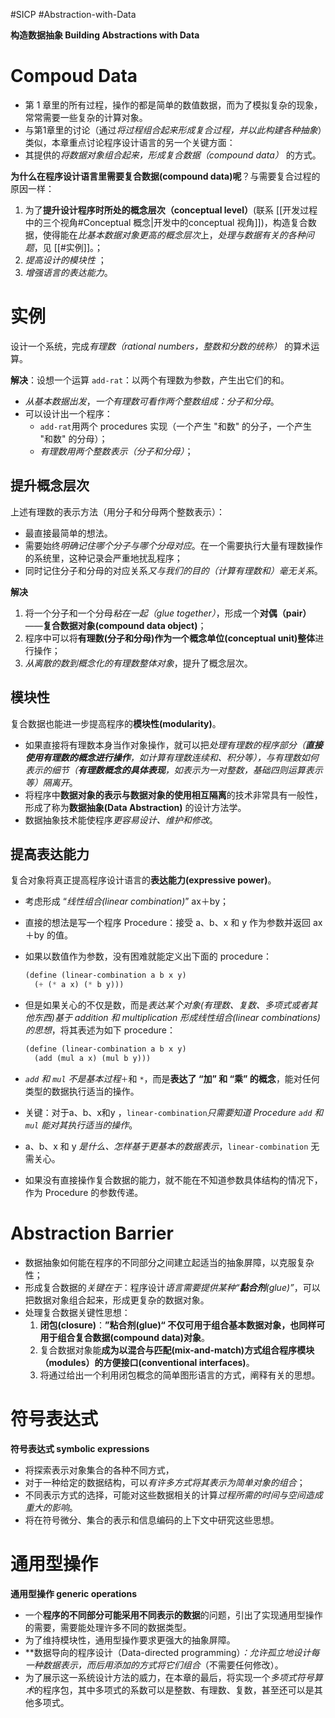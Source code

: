 #SICP #Abstraction-with-Data 

**构造数据抽象 Building Abstractions with Data**
# Compoud Data
- 第 1 章里的所有过程，操作的都是简单的数值数据，而为了模拟复杂的现象，常常需要一些复杂的计算对象。
- 与第1章里的讨论（通过*将过程组合起来形成复合过程，并以此构建各种抽象*）类似，本章重点讨论程序设计语言的另一个关键方面：
- 其提供的*将数据对象组合起来，形成复合数据（compound data）* 的方式。

**为什么在程序设计语言里需要复合数据(compound data)呢**？与需要复合过程的原因一样：
1. 为了**提升设计程序时所处的概念层次（conceptual level）**(联系 [[开发过程中的三个视角#Conceptual 概念|开发中的conceptual 视角]])，构造复合数据，使得能在*比基本数据对象更高的概念层次*上，*处理与数据有关的各种问题*，见 [[#实例]]。；
2. *提高设计的模块性* ；
3. *增强语言的表达能力*。

# 实例
设计一个系统，完成*有理数（rational numbers，整数和分数的统称）* 的算术运算。

**解决**：设想一个运算 `add-rat`：以两个有理数为参数，产生出它们的和。
- *从基本数据出发*，*一个有理数可看作两个整数组成：分子和分母*。
- 可以设计出一个程序：
	- `add-rat`用两个 procedures 实现（一个产生 "和数" 的分子，一个产生 "和数" 的分母）；
	- *有理数用两个整数表示（分子和分母）*；

## 提升概念层次
上述有理数的表示方法（用分子和分母两个整数表示）：
- 最直接最简单的想法。
- 需要始终*明确记住哪个分子与哪个分母对应*。在一个需要执行大量有理数操作的系统里，这种记录会严重地扰乱程序；
- 同时记住分子和分母的对应关系*又与我们的目的（计算有理数和）毫无关系*。

**解决**
1. 将一个分子和一个分母*粘在一起（glue together）*，形成一个**对偶（pair）**——**复合数据对象(compound data object)**；
2. 程序中可以将**有理数(分子和分母)作为一个概念单位(conceptual unit)整体**进行操作；
3. *从离散的数到概念化的有理数整体对象*，提升了概念层次。

## 模块性
复合数据也能进一步提高程序的**模块性(modularity)**。
- 如果直接将有理数本身当作对象操作，就可以把*处理有理数的程序部分（**直接使用有理数的概念进行操作**，如计算有理数连续和、积分等），与有理数如何表示的细节（**有理数概念的具体表现**，如表示为一对整数，基础四则运算表示等）隔离开*。
- 将程序中**数据对象的表示与数据对象的使用相互隔离**的技术非常具有一般性，形成了称为**数据抽象(Data Abstraction)** 的设计方法学。
- 数据抽象技术能使程序*更容易设计、维护和修改*。

## 提高表达能力
复合对象将真正提高程序设计语言的**表达能力(expressive power)**。
- 考虑形成 “*线性组合(linear combination)*” ax＋by；
- 直接的想法是写一个程序 Procedure：接受 a、b、x 和 y 作为参数并返回 ax＋by 的值。
- 如果以数值作为参数，没有困难就能定义出下面的 procedure：
	```scheme
	(define (linear-combination a b x y) 
	  (+ (* a x) (* b y)))
	```

- 但是如果关心的不仅是数，而是*表达某个对象(有理数、复数、多项式或者其他东西)基于 addition 和 multiplication  形成线性组合(linear combinations)的思想*，将其表述为如下 procedure：
	```scheme
	(define (linear-combination a b x y)     
	  (add (mul a x) (mul b y)))
	```

- *`add` 和 `mul` 不是基本过程*`＋`和 `*`，而是**表达了 “加” 和 “乘” 的概念**，能对任何类型的数据执行适当的操作。
- 关键：对于a、b、x和y ，`linear-combination`*只需要知道 Procedure `add` 和 `mul` 能对其执行适当的操作*。
- a、b、x 和 y *是什么、怎样基于更基本的数据表示*，`linear-combination` 无需关心。
- 如果没有直接操作复合数据的能力，就不能在不知道参数具体结构的情况下，作为 Procedure 的参数传递。


# Abstraction Barrier
- 数据抽象如何能在程序的不同部分之间建立起适当的抽象屏障，以克服复杂性；
- 形成复合数据的*关键在于*：程序设计*语言需要提供某种“**黏合剂**(glue)”*，可以把数据对象组合起来，形成更复杂的数据对象。
- 处理复合数据关键性思想：
	1. **闭包(closure)**：**”粘合剂(glue)“ 不仅可用于组合基本数据对象，也同样可用于组合复合数据(compound data)对象**。
	2. 复合数据对象能**成为以混合与匹配(mix-and-match)方式组合程序模块（modules）的方便接口(conventional interfaces)**。
	3. 将通过给出一个利用闭包概念的简单图形语言的方式，阐释有关的思想。


# 符号表达式
 **符号表达式 symbolic expressions**

 - 将探索表示对象集合的各种不同方式，
 - 对于一种给定的数据结构，可以*有许多方式将其表示为简单对象的组合*；
 - 不同表示方式的选择，可能对这些数据相关的计算*过程所需的时间与空间造成重大的影响*。
 - 将在符号微分、集合的表示和信息编码的上下文中研究这些思想。


# 通用型操作
**通用型操作 generic operations**

- 一个**程序的不同部分可能采用不同表示的数据**的问题，引出了实现通用型操作的需要，需要能处理许多不同的数据类型。
- 为了维持模块性，通用型操作要求更强大的抽象屏障。
- **数据导向的程序设计（Data-directed programming）****：允许*孤立地设计每一种数据表示*，而后*用添加的方式将它们组合*（不需要任何修改）。
- 为了展示这一系统设计方法的威力，在本章的最后，将实现一个*多项式符号算术*的程序包，其中多项式的系数可以是整数、有理数、复数，甚至还可以是其他多项式。
